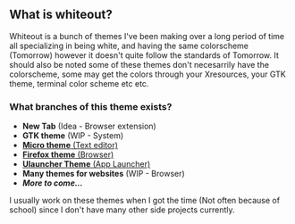 ## What is whiteout?
Whiteout is a bunch of themes I've been making over a long period of time all specializing in being white, and having the same colorscheme (Tomorrow) however it doesn't quite follow the standards of Tomorrow. It should also be noted some of these themes don't necesarrily have the colorscheme, some may get the colors through your Xresources, your GTK theme, terminal color scheme etc etc.

### What branches of this theme exists?
 - **New Tab** (Idea - Browser extension)
 - **GTK theme** (WIP - System)
 - [**Micro theme** (Text editor)](https://github.com/0neGuyDev/micro-whiteout)
 - [**Firefox theme** (Browser)](https://github.com/0neGuyDev/firefox-whiteout)
 - [**Ulauncher Theme** (App Launcher)](https://github.com/0neGuyDev/ulauncher-whiteout)
 - **Many themes for websites** (WIP - Browser)
 - _**More to come...**_

I usually work on these themes when I got the time (Not often because of school) since I don't have many other side projects currently.
